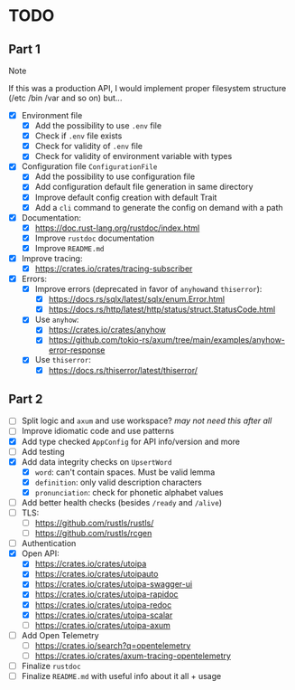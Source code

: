 # TODO

## Part 1

> [!NOTE]
>
> If this was a production API, I would implement proper filesystem structure
> (/etc /bin /var and so on) but...

- [x] Environment file
  - [x] Add the possibility to use `.env` file
  - [x] Check if `.env` file exists
  - [x] Check for validity of `.env` file
  - [x] Check for validity of environment variable with types
- [x] Configuration file `ConfigurationFile`
  - [x] Add the possibility to use configuration file
  - [x] Add configuration default file generation in same directory
  - [x] Improve default config creation with default Trait
  - [x] Add a `cli` command to generate the config on demand with a path
- [x] Documentation:
  - [x] <https://doc.rust-lang.org/rustdoc/index.html>
  - [x] Improve `rustdoc` documentation
  - [x] Improve `README.md`
- [x] Improve tracing:
  - [x] <https://crates.io/crates/tracing-subscriber>
- [x] Errors:
  - [x] Improve errors (deprecated in favor of `anyhow`and `thiserror`):
    - [x] <https://docs.rs/sqlx/latest/sqlx/enum.Error.html>
    - [x] <https://docs.rs/http/latest/http/status/struct.StatusCode.html>
  - [x] Use `anyhow`:
    - [x] <https://crates.io/crates/anyhow>
    - [x] <https://github.com/tokio-rs/axum/tree/main/examples/anyhow-error-response>
  - [x] Use `thiserror`:
    - [x] <https://docs.rs/thiserror/latest/thiserror/>

## Part 2

- [ ] Split logic and `axum` and use workspace? _may not need this after all_
- [ ] Improve idiomatic code and use patterns
- [x] Add type checked `AppConfig` for API info/version and more
- [ ] Add testing
- [x] Add data integrity checks on `UpsertWord`
  - [x] `word`: can't contain spaces. Must be valid lemma
  - [x] `definition`: only valid description characters
  - [x] `pronunciation`: check for phonetic alphabet values
- [ ] Add better health checks (besides `/ready` and `/alive`)
- [ ] TLS:
  - [ ] <https://github.com/rustls/rustls/>
  - [ ] <https://github.com/rustls/rcgen>
- [ ] Authentication
- [x] Open API:
  - [x] <https://crates.io/crates/utoipa>
  - [x] <https://crates.io/crates/utoipauto>
  - [x] <https://crates.io/crates/utoipa-swagger-ui>
  - [x] <https://crates.io/crates/utoipa-rapidoc>
  - [x] <https://crates.io/crates/utoipa-redoc>
  - [x] <https://crates.io/crates/utoipa-scalar>
  - [ ] <https://crates.io/crates/utoipa-axum>
- [ ] Add Open Telemetry
  - [ ] <https://crates.io/search?q=opentelemetry>
  - [ ] <https://crates.io/crates/axum-tracing-opentelemetry>
- [ ] Finalize `rustdoc`
- [ ] Finalize `README.md` with useful info about it all + usage
